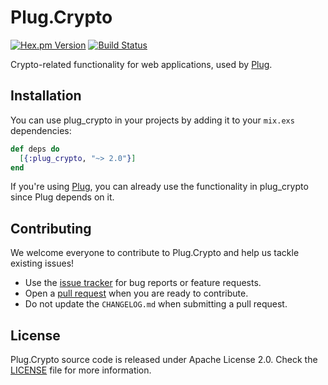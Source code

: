 # Plug.Crypto

[![Hex.pm Version](https://img.shields.io/hexpm/v/plug_crypto.svg)](https://hex.pm/packages/plug_crypto)
[![Build Status](https://github.com/elixir-plug/plug_crypto/workflows/CI/badge.svg)](https://github.com/elixir-plug/plug_crypto/actions?query=workflow%3ACI)

Crypto-related functionality for web applications, used by [Plug](https://github.com/elixir-plug/plug).

## Installation

You can use plug_crypto in your projects by adding it to your `mix.exs` dependencies:

```elixir
def deps do
  [{:plug_crypto, "~> 2.0"}]
end
```

If you're using [Plug](https://github.com/elixir-plug/plug), you can already use the functionality in plug_crypto since Plug depends on it.

## Contributing

We welcome everyone to contribute to Plug.Crypto and help us tackle existing issues!

- Use the [issue tracker](https://github.com/elixir-plug/plug_crypto/issues) for bug reports or feature requests.
- Open a [pull request](https://github.com/elixir-plug/plug_crypto/pulls) when you are ready to contribute.
- Do not update the `CHANGELOG.md` when submitting a pull request.

## License

Plug.Crypto source code is released under Apache License 2.0. Check the [LICENSE](./LICENSE) file for more information.
